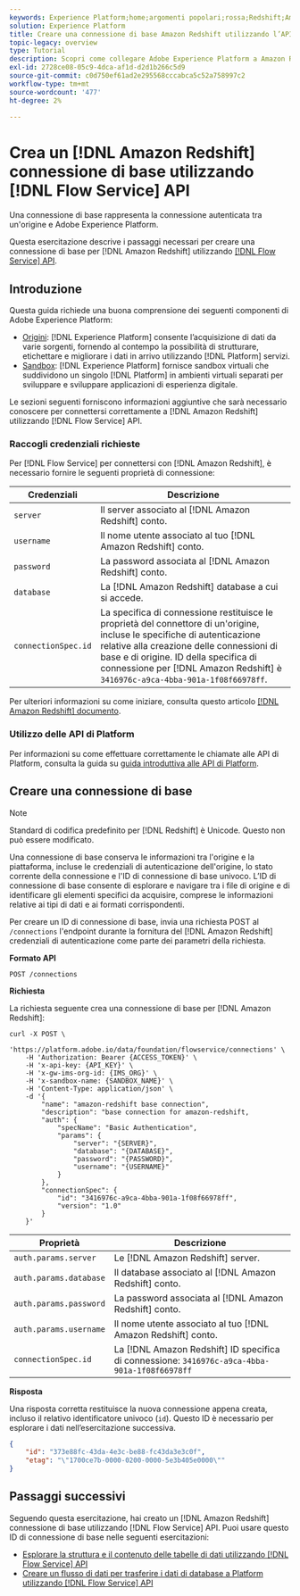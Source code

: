```yaml
---
keywords: Experience Platform;home;argomenti popolari;rossa;Redshift;Amazon Redshift;amazon redshift
solution: Experience Platform
title: Creare una connessione di base Amazon Redshift utilizzando l’API del servizio di flusso
topic-legacy: overview
type: Tutorial
description: Scopri come collegare Adobe Experience Platform a Amazon Redshift utilizzando l’API del servizio di flusso.
exl-id: 2728ce08-05c9-4dca-af1d-d2d1b266c5d9
source-git-commit: c0d750ef61ad2e295568cccabca5c52a758997c2
workflow-type: tm+mt
source-wordcount: '477'
ht-degree: 2%

---
```


# Crea un [!DNL Amazon Redshift] connessione di base utilizzando [!DNL Flow Service] API

Una connessione di base rappresenta la connessione autenticata tra un&#39;origine e Adobe Experience Platform.

Questa esercitazione descrive i passaggi necessari per creare una connessione di base per [!DNL Amazon Redshift] utilizzando [[!DNL Flow Service] API](https://www.adobe.io/experience-platform-apis/references/flow-service/).

## Introduzione

Questa guida richiede una buona comprensione dei seguenti componenti di Adobe Experience Platform:

* [Origini](../../../../home.md): [!DNL Experience Platform] consente l’acquisizione di dati da varie sorgenti, fornendo al contempo la possibilità di strutturare, etichettare e migliorare i dati in arrivo utilizzando [!DNL Platform] servizi.
* [Sandbox](../../../../../sandboxes/home.md): [!DNL Experience Platform] fornisce sandbox virtuali che suddividono un singolo [!DNL Platform] in ambienti virtuali separati per sviluppare e sviluppare applicazioni di esperienza digitale.

Le sezioni seguenti forniscono informazioni aggiuntive che sarà necessario conoscere per connettersi correttamente a [!DNL Amazon Redshift] utilizzando [!DNL Flow Service] API.

### Raccogli credenziali richieste

Per [!DNL Flow Service] per connettersi con [!DNL Amazon Redshift], è necessario fornire le seguenti proprietà di connessione:

| **Credenziali** | **Descrizione** |
| -------------- | --------------- |
| `server` | Il server associato al [!DNL Amazon Redshift] conto. |
| `username` | Il nome utente associato al tuo [!DNL Amazon Redshift] conto. |
| `password` | La password associata al [!DNL Amazon Redshift] conto. |
| `database` | La [!DNL Amazon Redshift] database a cui si accede. |
| `connectionSpec.id` | La specifica di connessione restituisce le proprietà del connettore di un&#39;origine, incluse le specifiche di autenticazione relative alla creazione delle connessioni di base e di origine. ID della specifica di connessione per [!DNL Amazon Redshift] è `3416976c-a9ca-4bba-901a-1f08f66978ff`. |

Per ulteriori informazioni su come iniziare, consulta questo articolo [[!DNL Amazon Redshift] documento](https://docs.aws.amazon.com/redshift/latest/gsg/getting-started.html).

### Utilizzo delle API di Platform

Per informazioni su come effettuare correttamente le chiamate alle API di Platform, consulta la guida su [guida introduttiva alle API di Platform](../../../../../landing/api-guide.md).

## Creare una connessione di base

>[!NOTE]
>
>Standard di codifica predefinito per [!DNL Redshift] è Unicode. Questo non può essere modificato.

Una connessione di base conserva le informazioni tra l&#39;origine e la piattaforma, incluse le credenziali di autenticazione dell&#39;origine, lo stato corrente della connessione e l&#39;ID di connessione di base univoco. L’ID di connessione di base consente di esplorare e navigare tra i file di origine e di identificare gli elementi specifici da acquisire, comprese le informazioni relative ai tipi di dati e ai formati corrispondenti.

Per creare un ID di connessione di base, invia una richiesta POST al `/connections` l&#39;endpoint durante la fornitura del [!DNL Amazon Redshift] credenziali di autenticazione come parte dei parametri della richiesta.

**Formato API**

```https
POST /connections
```

**Richiesta**

La richiesta seguente crea una connessione di base per [!DNL Amazon Redshift]:

```shell
curl -X POST \
    'https://platform.adobe.io/data/foundation/flowservice/connections' \
    -H 'Authorization: Bearer {ACCESS_TOKEN}' \
    -H 'x-api-key: {API_KEY}' \
    -H 'x-gw-ims-org-id: {IMS_ORG}' \
    -H 'x-sandbox-name: {SANDBOX_NAME}' \
    -H 'Content-Type: application/json' \
    -d '{
        "name": "amazon-redshift base connection",
        "description": "base connection for amazon-redshift,
        "auth": {
            "specName": "Basic Authentication",
            "params": {
                "server": "{SERVER}",
                "database": "{DATABASE}",
                "password": "{PASSWORD}",
                "username": "{USERNAME}"
            }
        },
        "connectionSpec": {
            "id": "3416976c-a9ca-4bba-901a-1f08f66978ff",
            "version": "1.0"
        }
    }'
```

| Proprietà | Descrizione |
| ------------- | --------------- |
| `auth.params.server` | Le [!DNL Amazon Redshift] server. |
| `auth.params.database` | Il database associato al [!DNL Amazon Redshift] conto. |
| `auth.params.password` | La password associata al [!DNL Amazon Redshift] conto. |
| `auth.params.username` | Il nome utente associato al tuo [!DNL Amazon Redshift] conto. |
| `connectionSpec.id` | La [!DNL Amazon Redshift] ID specifica di connessione: `3416976c-a9ca-4bba-901a-1f08f66978ff` |

**Risposta**

Una risposta corretta restituisce la nuova connessione appena creata, incluso il relativo identificatore univoco (`id`). Questo ID è necessario per esplorare i dati nell’esercitazione successiva.

```json
{
    "id": "373e88fc-43da-4e3c-be88-fc43da3e3c0f",
    "etag": "\"1700ce7b-0000-0200-0000-5e3b405e0000\""
}
```

## Passaggi successivi

Seguendo questa esercitazione, hai creato un [!DNL Amazon Redshift] connessione di base utilizzando [!DNL Flow Service] API. Puoi usare questo ID di connessione di base nelle seguenti esercitazioni:

* [Esplorare la struttura e il contenuto delle tabelle di dati utilizzando [!DNL Flow Service] API](../../explore/tabular.md)
* [Creare un flusso di dati per trasferire i dati di database a Platform utilizzando [!DNL Flow Service] API](../../collect/database-nosql.md)
